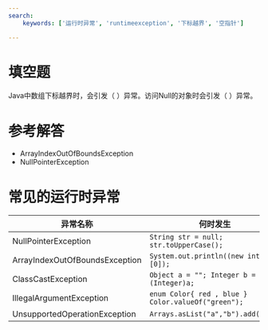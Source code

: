```yaml
---
search:
    keywords: ['运行时异常', 'runtimeexception', '下标越界', '空指针']

---
```



# 填空题

Java中数组下标越界时，会引发（ ）异常。访问Null的对象时会引发（ ）异常。

# 参考解答

* ArrayIndexOutOfBoundsException
* NullPointerException

# 常见的运行时异常
|异常名称|何时发生|
|-|-|
|NullPointerException|```String str = null; str.toUpperCase();```|
|ArrayIndexOutOfBoundsException|```System.out.println((new int[0])[0]);```|
|ClassCastException|```Object a = ""; Integer b = (Integer)a;```|
|IllegalArgumentException|```enum Color{ red , blue } Color.valueOf("green");```|
|UnsupportedOperationException|```Arrays.asList("a","b").add("c");```|